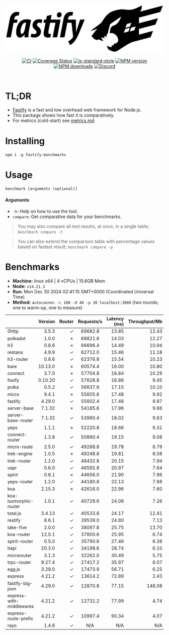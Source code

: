 <div align="center">
  <img src="https://github.com/fastify/graphics/raw/HEAD/fastify-landscape-outlined.svg" width="650" height="auto"/>
</div>

<div align="center">

[![CI](https://github.com/fastify/fastify/workflows/ci/badge.svg)](https://github.com/fastify/fastify/actions/workflows/ci.yml)
[![Coverage Status](https://coveralls.io/repos/github/fastify/fastify/badge.svg?branch=master)](https://coveralls.io/github/fastify/fastify?branch=master)
[![js-standard-style](https://img.shields.io/badge/code%20style-standard-brightgreen.svg?style=flat)](http://standardjs.com/)
[![NPM version](https://img.shields.io/npm/v/fastify.svg?style=flat)](https://www.npmjs.com/package/fastify)
[![NPM downloads](https://img.shields.io/npm/dm/fastify.svg?style=flat)](https://www.npmjs.com/package/fastify) [![Discord](https://img.shields.io/discord/725613461949906985)](https://discord.gg/fastify)

</div>
<br />

# TL;DR

* [Fastify](https://github.com/fastify/fastify) is a fast and low overhead web framework for Node.js.
* This package shows how fast it is comparatively.
* For metrics (cold-start) see [metrics.md](./METRICS.md)

# Installing

```
npm i -g fastify-benchmarks
```

# Usage

```
benchmark [arguments (optional)]
```

#### Arguments

* `-h`: Help on how to use the tool.
* `compare`: Get comparative data for your benchmarks.

> You may also compare all test results, at once, in a single table; `benchmark compare -t`

> You can also extend the comparison table with percentage values based on fastest result; `benchmark compare -p`
# Benchmarks

* __Machine:__ linux x64 | 4 vCPUs | 15.6GB Mem
* __Node:__ `v14.21.3`
* __Run:__ Mon Dec 30 2024 02:41:15 GMT+0000 (Coordinated Universal Time)
* __Method:__ `autocannon -c 100 -d 40 -p 10 localhost:3000` (two rounds; one to warm-up, one to measure)

|                          | Version | Router | Requests/s | Latency (ms) | Throughput/Mb |
| :--                      | --:     | --:    | :-:        | --:          | --:           |
| 0http                    | 3.5.3   | ✓      | 69682.8    | 13.85        | 12.43         |
| polkadot                 | 1.0.0   | ✗      | 68821.6    | 14.03        | 12.27         |
| h3                       | 0.8.6   | ✗      | 66696.4    | 14.49        | 10.94         |
| restana                  | 4.9.9   | ✓      | 62712.0    | 15.46        | 11.18         |
| h3-router                | 0.8.6   | ✓      | 62376.8    | 15.54        | 10.23         |
| bare                     | 10.13.0 | ✗      | 60574.4    | 16.00        | 10.80         |
| connect                  | 3.7.0   | ✗      | 57704.8    | 16.84        | 10.29         |
| foxify                   | 0.10.20 | ✓      | 57628.8    | 16.86        | 9.45          |
| polka                    | 0.5.2   | ✓      | 56637.6    | 17.15        | 10.10         |
| micro                    | 9.4.1   | ✗      | 55605.6    | 17.48        | 9.92          |
| fastify                  | 4.29.0  | ✓      | 55602.4    | 17.48        | 9.97          |
| server-base              | 7.1.32  | ✗      | 54185.6    | 17.96        | 9.66          |
| server-base-router       | 7.1.32  | ✓      | 53990.4    | 18.02        | 9.63          |
| yeps                     | 1.1.1   | ✗      | 52220.8    | 18.66        | 9.31          |
| connect-router           | 1.3.8   | ✓      | 50890.4    | 19.15        | 9.08          |
| micro-route              | 2.5.0   | ✓      | 49288.8    | 19.78        | 8.79          |
| trek-engine              | 1.0.5   | ✗      | 49248.8    | 19.81        | 8.08          |
| trek-router              | 1.2.0   | ✓      | 48432.8    | 20.15        | 7.94          |
| vapr                     | 0.6.0   | ✓      | 46592.8    | 20.97        | 7.64          |
| spirit                   | 0.6.1   | ✗      | 44656.0    | 21.90        | 7.96          |
| yeps-router              | 1.2.0   | ✓      | 44180.8    | 22.13        | 7.88          |
| koa                      | 2.15.3  | ✗      | 42616.0    | 22.96        | 7.60          |
| koa-isomorphic-router    | 1.0.1   | ✓      | 40729.6    | 24.06        | 7.26          |
| total.js                 | 3.4.13  | ✓      | 40533.6    | 24.17        | 12.41         |
| restify                  | 8.6.1   | ✓      | 39539.0    | 24.80        | 7.13          |
| take-five                | 2.0.0   | ✓      | 38097.8    | 25.75        | 13.70         |
| koa-router               | 12.0.1  | ✓      | 37800.6    | 25.95        | 6.74          |
| spirit-router            | 0.5.0   | ✓      | 35790.6    | 27.46        | 6.38          |
| hapi                     | 20.3.0  | ✓      | 34198.6    | 28.74        | 6.10          |
| microrouter              | 3.1.3   | ✓      | 32262.0    | 30.49        | 5.75          |
| trpc-router              | 9.27.4  | ✓      | 27417.2    | 35.97        | 6.07          |
| egg.js                   | 3.29.0  | ✓      | 17473.9    | 56.71        | 6.25          |
| express                  | 4.21.2  | ✓      | 13614.2    | 72.89        | 2.43          |
| fastify-big-json         | 4.29.0  | ✓      | 12870.8    | 77.15        | 148.08        |
| express-with-middlewares | 4.21.2  | ✓      | 12731.2    | 77.99        | 4.74          |
| express-route-prefix     | 4.21.2  | ✓      | 10997.4    | 90.34        | 4.07          |
| rayo                     | 1.4.6   | ✓      | N/A        | N/A          | N/A           |
